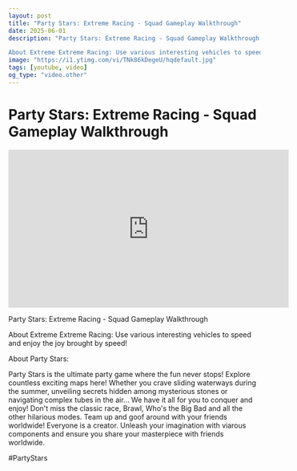 ```yaml
---
layout: post
title: "Party Stars: Extreme Racing - Squad Gameplay Walkthrough"
date: 2025-06-01
description: "Party Stars: Extreme Racing - Squad Gameplay Walkthrough

About Extreme Extreme Racing: Use various interesting vehicles to speed and enjoy the joy brou..."
image: "https://i1.ytimg.com/vi/TNk86kDegeU/hqdefault.jpg"
tags: [youtube, video]
og_type: "video.other"
---
```


<script type="application/ld+json">
{
  "@context": "http://schema.org",
  "@type": "VideoObject",
  "name": "Party Stars: Extreme Racing - Squad Gameplay Walkthrough",
  "description": "Party Stars: Extreme Racing - Squad Gameplay Walkthrough\n\nAbout Extreme Extreme Racing: Use various interesting vehicles to speed and enjoy the joy brought by speed!\n\nAbout Party Stars:\n\nParty Stars is the ultimate party game where the fun never stops! Explore countless exciting maps here! Whether you crave sliding waterways during the summer, unveiling secrets hidden among mysterious stones or navigating complex tubes in the air... We have it all for you to conquer and enjoy! Don't miss the classic race, Brawl, Who's the Big Bad and all the other hilarious modes. Team up and goof around with your friends worldwide! Everyone is a creator. Unleash your imagination with viarous components and ensure you share your masterpiece with friends worldwide.\n\n#PartyStars",
  "thumbnailUrl": "https://i1.ytimg.com/vi/TNk86kDegeU/hqdefault.jpg",
  "uploadDate": "2025-06-01T08:43:38",
  "embedUrl": "https://www.youtube.com/embed/TNk86kDegeU",
  "publisher": {
    "@type": "Person",
    "name": "Celo Zaga"
  },
  "mainEntityOfPage": {
    "@type": "WebPage",
    "@id": "https://celozaga.github.io/2025/06/01/party-stars:-extreme-racing---squad-gameplay-walkthrough-TNk86kDegeU.html"
  },
  "duration": "PT0M0S"
}
</script>

<script type="application/ld+json">
{
  "@context": "http://schema.org",
  "@type": "BlogPosting",
  "headline": "Party Stars: Extreme Racing - Squad Gameplay Walkthrough",
  "image": "https://i1.ytimg.com/vi/TNk86kDegeU/hqdefault.jpg",
  "publisher": {
    "@type": "Person",
    "name": "Celo Zaga"
  },
  "url": "https://celozaga.github.io/2025/06/01/party-stars:-extreme-racing---squad-gameplay-walkthrough-TNk86kDegeU.html",
  "datePublished": "2025-06-01T08:43:38",
  "dateCreated": "2025-06-01T08:43:38",
  "dateModified": "2025-06-01T08:43:38",
  "description": "Party Stars: Extreme Racing - Squad Gameplay Walkthrough\n\nAbout Extreme Extreme Racing: Use various interesting vehicles to speed and enjoy the joy brou...",
  "author": {
    "@type": "Person",
    "name": "Celo Zaga"
  },
  "mainEntityOfPage": {
    "@type": "WebPage",
    "@id": "https://celozaga.github.io/2025/06/01/party-stars:-extreme-racing---squad-gameplay-walkthrough-TNk86kDegeU.html"
  }
}
</script>

<h1 class="youtube-post-title">Party Stars: Extreme Racing - Squad Gameplay Walkthrough</h1>

<iframe width="560" height="315" src="https://www.youtube.com/embed/TNk86kDegeU" class="youtube-post-embed" frameborder="0" allowfullscreen></iframe>

<p class="youtube-post-description">Party Stars: Extreme Racing - Squad Gameplay Walkthrough

About Extreme Extreme Racing: Use various interesting vehicles to speed and enjoy the joy brought by speed!

About Party Stars:

Party Stars is the ultimate party game where the fun never stops! Explore countless exciting maps here! Whether you crave sliding waterways during the summer, unveiling secrets hidden among mysterious stones or navigating complex tubes in the air... We have it all for you to conquer and enjoy! Don't miss the classic race, Brawl, Who's the Big Bad and all the other hilarious modes. Team up and goof around with your friends worldwide! Everyone is a creator. Unleash your imagination with viarous components and ensure you share your masterpiece with friends worldwide.

#PartyStars</p>
